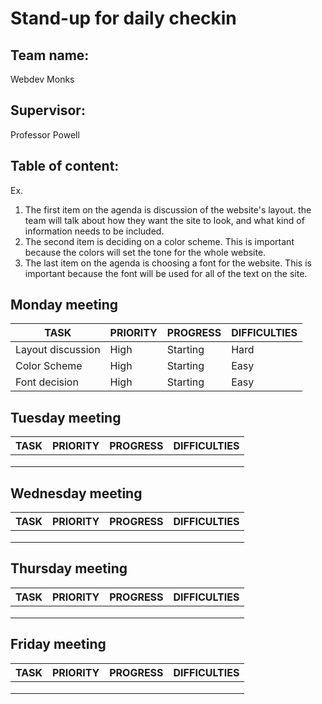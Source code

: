 # Stand-up for daily checkin

## Team name: 
Webdev Monks
## Supervisor:
Professor Powell
## Table of content:
Ex. 
1. The first item on the agenda is discussion of the website's layout. the team will talk about how they want the site to look, and what kind of information needs to be included.
2. The second item is deciding on a color scheme. This is important because the colors will set the tone for the whole website.
3. The last item on the agenda is choosing a font for the website. This is important because the font will be used for all of the text on the site.

## Monday meeting <DATE>
| TASK              | PRIORITY | PROGRESS | DIFFICULTIES |
| ----------------- | -------- | -------- | ------------ |
| Layout discussion | High     | Starting | Hard         |
| Color Scheme      | High     | Starting | Easy         |
| Font decision     | High     | Starting | Easy         |

## Tuesday meeting <DATE>
| TASK              | PRIORITY | PROGRESS | DIFFICULTIES |
| ----------------- | -------- | -------- | ------------ |
|                   |          |          |              |
|                   |          |          |              |
|                   |          |          |              |

## Wednesday meeting <DATE>
| TASK              | PRIORITY | PROGRESS | DIFFICULTIES |
| ----------------- | -------- | -------- | ------------ |
|                   |          |          |              |
|                   |          |          |              |
|                   |          |          |              |

## Thursday meeting <DATE>
| TASK              | PRIORITY | PROGRESS | DIFFICULTIES |
| ----------------- | -------- | -------- | ------------ |
|                   |          |          |              |
|                   |          |          |              |
|                   |          |          |              |

## Friday meeting <DATE>
| TASK              | PRIORITY | PROGRESS | DIFFICULTIES |
| ----------------- | -------- | -------- | ------------ |
|                   |          |          |              |
|                   |          |          |              |
|                   |          |          |              |

